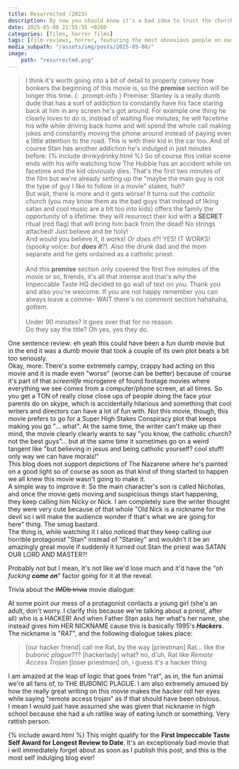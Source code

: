 ```yaml
---
title: Resurrected (2023)
description: By now you should know it's a bad idea to trust the church and specially the catholic church
date: 2025-05-08 21:55:55 +0200
categories: [films, horror films]
tags: [film reviews, horror, featuring the most obnoxious people on earth, found footage, the internet is scary, lowbudgetcore, satanic panic, screenlife, snorecore, there was an attempt, they say the title]
media_subpath: "/assets/img/posts/2025-05-08/"
image:
    path: "resurrected.png"
---
```

> I think it's worth going into a bit of detail to properly convey how bonkers the beginning of this movie is, so the **premise** section will be longer this time.
{: .prompt-info }
<span class="reviewsection">Premise:</span> Stanley is a really dumb dude that has a sort of addiction to constantly have his face staring back at him in any screen he's got around. For example one thing he clearly loves to do is, instead of waiting five minutes, he will facetime his wife while driving back home and will spend the whole call making jokes and constantly moving the phone around instead of paying even a little attention to the road. This is with their kid in the car too. And of course Stan has another addiction he's indulged in just minutes before:
{% include drinkydrinky.html %}
So of course this initial scene ends with his wife watching how The Hubbie has an accident while on facetime and the kid obviously dies. That's the first two minutes of the film but we're already setting up the "maybe the main guy is not the type of guy I like to follow in a movie" stakes, huh?<br/>But wait, there is more and it gets worse! It turns out the *catholic church* (you may know them as the bad guys that instead of liking satan and cool music are a bit too into kids) offers the family the opportunity of a lifetime: they will resurrect their kid with a **SECRET** ritual (red flag) that will bring him back from the dead! No strings attached! Just believe and be holy!<br/>And would you believe it, it works! *Or does it*?! YES! IT WORKS! (spooky voice: *but **does it***?). Also the drunk dad and the mom separate and he gets ordained as a catholic priest.<br/><br/>And this **premise** section only covered the first five minutes of the movie or so, friends, it's all that intense and that's why the Impeccable Taste HQ decided to go wall of text on you. Thank you and also you're welcome. If you are not happy remember you can always leave a comme- WAIT there's no comment section hahahaha, gottem.<br/><br/>
<span class="reviewsection">Under 90 minutes?</span> It goes over that for no reason.<br/>
<span class="reviewsection">Do they say the title?</span> Oh yes, yes they do.

<span class="reviewsection">One sentence review:</span> eh yeah this could have been a fun dumb movie but in the end it was a dumb movie that took a couple of its own plot beats a bit too seriously.<br/>
<span class="reviewsection">Okay, more:</span> There's some extremely campy, crappy bad acting on this movie and it is made even "worse" (worse can be better) because of course it's part of that *screenlife* microgenre of found footage movies where everything we see comes from a computer/phone screen, at all times. So you get a TON of really close close ups of people doing the face your parents do on skype, which is accidentally hilarious and something that cool writers and directors can have a lot of fun with. Not this movie, though, this movie prefers to go for a Super High Stakes Conspiracy plot that keeps making you go "... what". At the same time, the writer can't make up their mind, the movie clearly clearly wants to say "you know, the catholic church? not the best guys"... but at the same time it sometimes go on a weird tangent like "but believing in jesus and being catholic yourself? cool stuff! only way we can have morals!"<br/>This blog does not support depictions of The Nazarene where he's painted on a good light so of course as soon as that kind of thing started to happen we all knew this movie wasn't going to make it.<br/>
<span class="reviewsection">A simple way to improve it:</span> So the main character's son is called Nicholas, and once the movie gets moving and suspicious things start happening, they keep calling him Nicky or Nick. I am completely sure the writer thought they were very cute because of that whole "Old Nick is a nickname for the devil so i will make the audience wonder if that's what we are going for here" thing. The smug bastard.<br/>The thing is, while watching it I also noticed that they keep calling our horrible protagonist "Stan" instead of "Stanley" and wouldn't it be an amazingly great movie if suddenly it turned out Stan the priest was SATAN OUR LORD AND MASTER?!

Probably not but I mean, it's not like we'd lose much and it'd have the "oh *fucking **come on***" factor going for it at the reveal.

<span class="reviewsection">Trivia about the ~~IMDb trivia~~ movie dialogue:</span>

At some point our mess of a protagonist contacts a young girl (she's an adult, don't worry. I clarify this because we're talking about a priest, after all) who is a HACKER! And when Father Stan asks her what's her name, she instead gives him HER NICKNAME cause this is basically 1995's ***Hackers***. The nickname is "*RAT*", and the following dialogue takes place:

> [our hacker friend] call me Rat, by the way
> [priestman] Rat... like the *bubonic plague*???
> [hackerlady] what? no, d'uh, Rat like *Remote Access Trojan*
> [loser priestman] oh, i guess it's a hacker thing

I am amazed at the leap of logic that goes from "rat", as in, the fun animal we're all fans of, to THE BUBONIC PLAGUE. I am also extremely amused by how the really great writing on this movie makes the hacker roll her eyes while saying "remote access trojan" as if that should have been obvious.
<br/>I mean I would just have assumed she was given that nickname in high school because she had a uh ratlike way of eating lunch or something. Very rattish person.


{% include award.html %}
This might qualify for the **First Impeccable Taste Self Award for Longest Review to Date**. It's an exceptionaly bad movie that i will immediately forget about as soon as I publish this post, and this is the most self indulging blog ever!